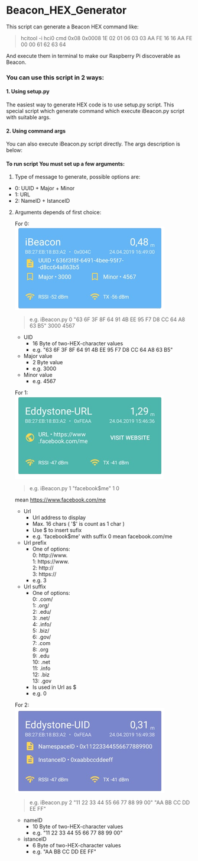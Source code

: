# Beacon_HEX_Generator

        
This script can generate a Beacon HEX command like:

>hcitool -i hci0 cmd 0x08 0x0008 1E 02 01 06 03 03 AA FE 16 16 AA FE 00 00 61 62 63 64

And execute them in terminal to make our Raspberry Pi discoverable as Beacon.

### You can use this script in 2 ways:

#### 1. Using setup.py

The easiest way to generate HEX code is to use setup.py script. This special script which generate command which execute iBeacon.py script with suitable args. 

#### 2. Using command args

You can also execute iBeacon.py script directly. The args description is below:

#### To run script You must set up a few arguments:

1. Type of message to generate, possible options are:
- 0: UUID + Major + Minor
- 1: URL
- 2: NameID + IstanceID

2. Arguments depends of first choice:

    For 0:  
![alt text](https://github.com/radicalIT/Beacon_HEX_Generator/blob/master/imgs/uid.png "iBecaconUID")
    >e.g. iBeacon.py 0 "63 6F 3F 8F 64 91 4B EE 95 F7 D8 CC 64 A8 63 B5" 3000 4567

    - UID  
        * 16 Byte of two-HEX-character values  
        * e.g. "63 6F 3F 8F 64 91 4B EE 95 F7 D8 CC 64 A8 63 B5"
    - Major value  
        * 2 Byte value  
        * e.g. 3000  
    - Minor value  
        * e.g. 4567  

    For 1:  
![alt text](https://github.com/radicalIT/Beacon_HEX_Generator/blob/master/imgs/url.png "iBecaconUrl")
    >e.g.    iBeacon.py 1 "facebook$me" 1 0  
    
    mean    https://www.facebook.com/me

    - Url  
        * Url address to display  
        * Max. 16 chars ( '$' is count as 1 char )  
        * Use $ to insert sufix  
        * e.g. 'facebook$me' with suffix 0 mean facebook.com/me  
    - Url prefix  
        * One of options:  
            0: http://www.  
            1: https://www.  
            2: http://  
            3: https://  
        * e.g. 3  
    - Url suffix  
        * One of options:  
            0:	.com/  
            1:	.org/  
            2:	.edu/  
            3:	.net/  
            4:	.info/  
            5:	.biz/  
            6:	.gov/  
            7:	.com  
            8:	.org  
            9:	.edu  
            10:	.net  
            11:	.info  
            12:	.biz  
            13:	.gov  
        * Is used in Url as $  
        * e.g. 0  
    
    For 2:  
![alt text](https://github.com/radicalIT/Beacon_HEX_Generator/blob/master/imgs/name.png "iBecaconName")
    >e.g. iBeacon.py 2 "11 22 33 44 55 66 77 88 99 00" "AA BB CC DD EE FF"

    * nameID  
        * 10 Byte of two-HEX-character values
        * e.g. "11 22 33 44 55 66 77 88 99 00"
    * istanceID  
        * 6 Byte of two-HEX-character values
        * e.g. "AA BB CC DD EE FF"
